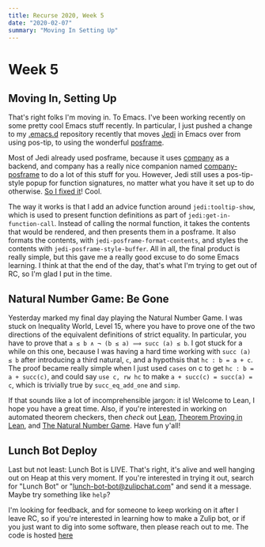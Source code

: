 ```yaml
---
title: Recurse 2020, Week 5
date: "2020-02-07"
summary: "Moving In Setting Up"
---
```


# Week 5

## Moving In, Setting Up

That's right folks I'm moving in. To Emacs. I've been working recently on some
pretty cool Emacs stuff recently. In particular, I just pushed a change to my
[.emacs.d](https://github.com/crockeo/.emacs.d) repository recently that moves
[Jedi](https://github.com/davidhalter/jedi) in Emacs over from using pos-tip, to
using the wonderful [posframe](https://github.com/tumashu/posframe).

Most of Jedi already used posframe, because it uses
[company](https://company-mode.github.io/) as a backend, and company has a
really nice companion named
[company-posframe](https://github.com/tumashu/company-posframe) to do a lot of
this stuff for you. However, Jedi still uses a pos-tip-style popup for function
signatures, no matter what you have it set up to do otherwise. [So I fixed
it](https://github.com/crockeo/.emacs.d/commit/27ac2b96d51d2ddb8c774e52c10d28d095418799#diff-8977a62d34887c01af920033d7d508b1)!
Cool.

The way it works is that I add an advice function around `jedi:tooltip-show`,
which is used to present function definitions as part of
`jedi:get-in-function-call`. Instead of calling the normal function, it takes
the contents that would be rendered, and then presents them in a posframe. It
also formats the contents, with `jedi-posframe-format-contents`, and styles the
contents with `jedi-posframe-style-buffer`. All in all, the final product is
really simple, but this gave me a really good excuse to do some Emacs
learning. I think at that the end of the day, that's what I'm trying to get out
of RC, so I'm glad I put in the time.

## Natural Number Game: Be Gone

Yesterday marked my final day playing the Natural Number Game. I was stuck on
Inequality World, Level 15, where you have to prove one of the two directions of
the equivalent definitions of strict equality. In particular, you have to prove
that `a ≤ b ∧ ¬ (b ≤ a) ⟹ succ (a) ≤ b`. I got stuck for a while on this one,
because I was having a hard time working with `succ (a) ≤ b` after introducing a
third natural, `c`, and a hypothsis that `hc : b = a + c`. The proof became
really simple when I just used `cases` on c to get `hc : b = a + succ(c)`, and
could say `use c, rw hc` to make `a + succ(c) = succ(a) = c`, which is trivially
true by `succ_eq_add_one` and `simp`.

If that sounds like a lot of incomprehensible jargon: it is! Welcome to Lean, I
hope you have a great time. Also, if you're interested in working on automated
theorem checkers, then _check_ out [Lean](https://leanprover.github.io/),
[Theorem Proving in
Lean](https://leanprover.github.io/theorem_proving_in_lean/), and [The Natural
Number
Game](http://wwwf.imperial.ac.uk/~buzzard/xena/natural_number_game/). Have fun
y'all!

## Lunch Bot Deploy

Last but not least: Lunch Bot is LIVE. That's right, it's alive and well hanging
out on Heap at this very moment. If you're interested in trying it out, search
for "Lunch Bot" or "lunch-bot-bot@zulipchat.com" and send it a message. Maybe
try something like `help`?

I'm looking for feedback, and for someone to keep working on it after I leave
RC, so if you're interested in learning how to make a Zulip bot, or if you just
want to dig into some software, then please reach out to me. The code is hosted
[here](https://github.com/bern/lunch-bot)
